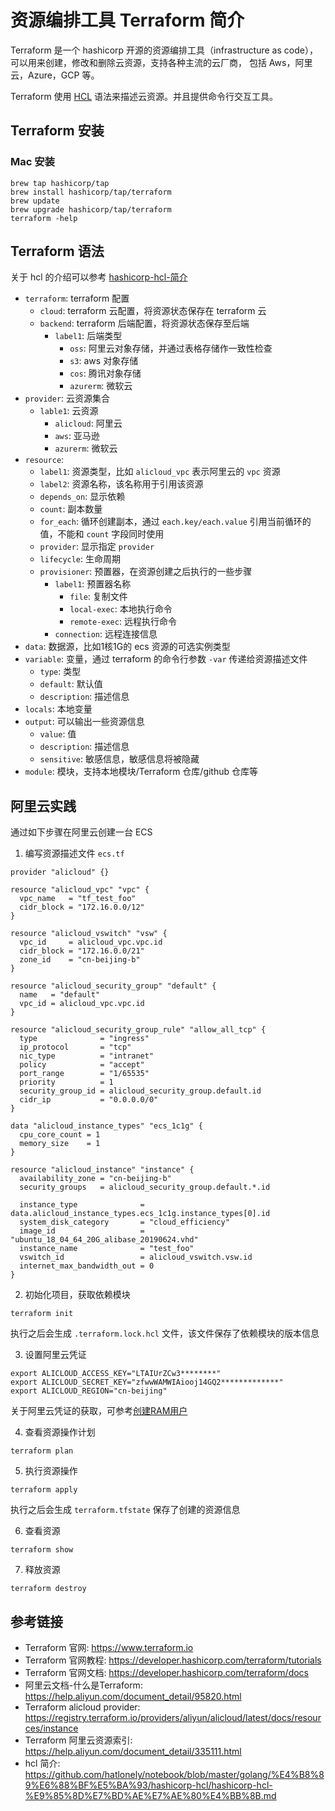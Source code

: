 # 资源编排工具 Terraform 简介

Terraform 是一个 hashicorp 开源的资源编排工具（infrastructure as code），可以用来创建，修改和删除云资源，支持各种主流的云厂商，
包括 Aws，阿里云，Azure，GCP 等。

Terraform 使用 [HCL](https://github.com/hashicorp/hcl/blob/main/hclsyntax/spec.md) 语法来描述云资源。并且提供命令行交互工具。

## Terraform 安装

### Mac 安装

```shell
brew tap hashicorp/tap
brew install hashicorp/tap/terraform
brew update
brew upgrade hashicorp/tap/terraform
terraform -help
```

## Terraform 语法

关于 hcl 的介绍可以参考 [hashicorp-hcl-简介](https://github.com/hatlonely/notebook/blob/master/golang/%E4%B8%89%E6%88%BF%E5%BA%93/hashicorp-hcl/hashicorp-hcl-%E9%85%8D%E7%BD%AE%E7%AE%80%E4%BB%8B.md)

- `terraform`: terraform 配置
  - `cloud`: terraform 云配置，将资源状态保存在 terraform 云
  - `backend`: terraform 后端配置，将资源状态保存至后端
    - `label1`: 后端类型
      - `oss`: 阿里云对象存储，并通过表格存储作一致性检查
      - `s3`: aws 对象存储
      - `cos`: 腾讯对象存储
      - `azurerm`: 微软云
- `provider`: 云资源集合
  - `lable1`: 云资源
    - `alicloud`: 阿里云
    - `aws`: 亚马逊
    - `azurerm`: 微软云
- `resource`:
  - `label1`: 资源类型，比如 `alicloud_vpc` 表示阿里云的 `vpc` 资源
  - `label2`: 资源名称，该名称用于引用该资源
  - `depends_on`: 显示依赖
  - `count`: 副本数量
  - `for_each`: 循环创建副本，通过 `each.key/each.value` 引用当前循环的值，不能和 `count` 字段同时使用
  - `provider`: 显示指定 `provider`
  - `lifecycle`: 生命周期
  - `provisioner`: 预置器，在资源创建之后执行的一些步骤
    - `label1`: 预置器名称
      - `file`: 复制文件
      - `local-exec`: 本地执行命令
      - `remote-exec`: 远程执行命令
    - `connection`: 远程连接信息
- `data`: 数据源，比如1核1G的 ecs 资源的可选实例类型
- `variable`: 变量，通过 terraform 的命令行参数 `-var` 传递给资源描述文件
  - `type`: 类型
  - `default`: 默认值
  - `description`: 描述信息
- `locals`: 本地变量
- `output`: 可以输出一些资源信息
  - `value`: 值
  - `description`: 描述信息
  - `sensitive`: 敏感信息，敏感信息将被隐藏
- `module`: 模块，支持本地模块/Terraform 仓库/github 仓库等


## 阿里云实践

通过如下步骤在阿里云创建一台 ECS

1. 编写资源描述文件 `ecs.tf`

```hcl
provider "alicloud" {}

resource "alicloud_vpc" "vpc" {
  vpc_name   = "tf_test_foo"
  cidr_block = "172.16.0.0/12"
}

resource "alicloud_vswitch" "vsw" {
  vpc_id     = alicloud_vpc.vpc.id
  cidr_block = "172.16.0.0/21"
  zone_id    = "cn-beijing-b"
}

resource "alicloud_security_group" "default" {
  name   = "default"
  vpc_id = alicloud_vpc.vpc.id
}

resource "alicloud_security_group_rule" "allow_all_tcp" {
  type              = "ingress"
  ip_protocol       = "tcp"
  nic_type          = "intranet"
  policy            = "accept"
  port_range        = "1/65535"
  priority          = 1
  security_group_id = alicloud_security_group.default.id
  cidr_ip           = "0.0.0.0/0"
}

data "alicloud_instance_types" "ecs_1c1g" {
  cpu_core_count = 1
  memory_size    = 1
}

resource "alicloud_instance" "instance" {
  availability_zone = "cn-beijing-b"
  security_groups   = alicloud_security_group.default.*.id

  instance_type              = data.alicloud_instance_types.ecs_1c1g.instance_types[0].id
  system_disk_category       = "cloud_efficiency"
  image_id                   = "ubuntu_18_04_64_20G_alibase_20190624.vhd"
  instance_name              = "test_foo"
  vswitch_id                 = alicloud_vswitch.vsw.id
  internet_max_bandwidth_out = 0
}
```

2. 初始化项目，获取依赖模块

```shell
terraform init
```

执行之后会生成 `.terraform.lock.hcl` 文件，该文件保存了依赖模块的版本信息

3. 设置阿里云凭证

```shell
export ALICLOUD_ACCESS_KEY="LTAIUrZCw3********"
export ALICLOUD_SECRET_KEY="zfwwWAMWIAiooj14GQ2*************"
export ALICLOUD_REGION="cn-beijing"
```

关于阿里云凭证的获取，可参考[创建RAM用户](https://help.aliyun.com/document_detail/93720.html)

4. 查看资源操作计划

```shell
terraform plan
```

5. 执行资源操作

```shell
terraform apply
```

执行之后会生成 `terraform.tfstate` 保存了创建的资源信息

6. 查看资源

```shell
terraform show
```

7. 释放资源

```shell
terraform destroy
```

## 参考链接

- Terraform 官网: <https://www.terraform.io>
- Terraform 官网教程: <https://developer.hashicorp.com/terraform/tutorials>
- Terraform 官网文档: <https://developer.hashicorp.com/terraform/docs>
- 阿里云文档-什么是Terraform: <https://help.aliyun.com/document_detail/95820.html>
- Terraform alicloud provider: <https://registry.terraform.io/providers/aliyun/alicloud/latest/docs/resources/instance>
- Terraform 阿里云资源索引: <https://help.aliyun.com/document_detail/335111.html>
- hcl 简介: <https://github.com/hatlonely/notebook/blob/master/golang/%E4%B8%89%E6%88%BF%E5%BA%93/hashicorp-hcl/hashicorp-hcl-%E9%85%8D%E7%BD%AE%E7%AE%80%E4%BB%8B.md>
